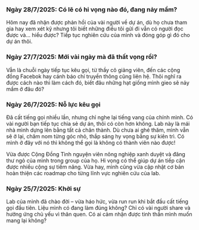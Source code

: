 ### Ngày 28/7/2025: Có lẽ có hi vọng nào đó, đang nảy mầm?
Hôm nay đã nhận được phản hồi của vài người về dự án, dù họ chưa tham gia hay xem xét kỹ nhưng tôi biết những điều tôi gửi đi vẫn có người đọc được và... hiểu được?
Tiếp tục nghiên cứu của mình và đóng góp gì đó cho dự án thôi.

### Ngày 27/7/2025: Mới vài ngày mà đã thất vọng rồi?
Vẫn là chuỗi ngày tiếp tục kêu gọi, từ thầy cô giảng viên, đến các cộng đồng Facebok hay cánh báo chí truyền thông cũng liên hệ. Thôi nghĩ ra được cách nào thì làm cách đó, biết đâu những hạt giống mình gieo sẽ nảy mầm ở đâu đó?

### Ngày 26/7/2025: Nỗ lực kêu gọi
Đã cất tiếng gọi nhiều lần, nhưng chỉ nghe lại tiếng vang của chính mình. Có vài người bạn tiếp tục chia sẻ dự án, thôi có còn hơn không. Lab này là mái nhà mình dựng lên bằng tất cả chân thành. Dù chưa ai ghé thăm, mình vẫn sẽ ở lại, chăm nom từng góc nhỏ, thắp sáng hy vọng bằng sự kiên trì. Có mình ở đây với nó thì không thể gọi là không có thành viên nào được!

Vừa được Cộng Đồng Tình nguyện viên nông nghiệp xanh duyệt và đăng thư ngỏ của mình trong group của họ. Hi vọng có thể giúp dự án tiếp cận được nhiều cộng sự tiềm năng. Vừa hay, mình cũng vừa cập nhật cơ bản hoàn thiện các roadmap cho từng lĩnh vực nghiên cứu của lab.

### Ngày 25/7/2025: Khởi sự
Lab của mình đã chào đời – vừa háo hức, vừa run run khi bắt đầu cất tiếng gọi đầu tiên. Liệu mình có đang làm đúng không? Chỉ có vài người share và hưởng ứng chủ yếu vì thân quen. Có ai cảm nhận được tinh thần mình muốn mang lại không?
